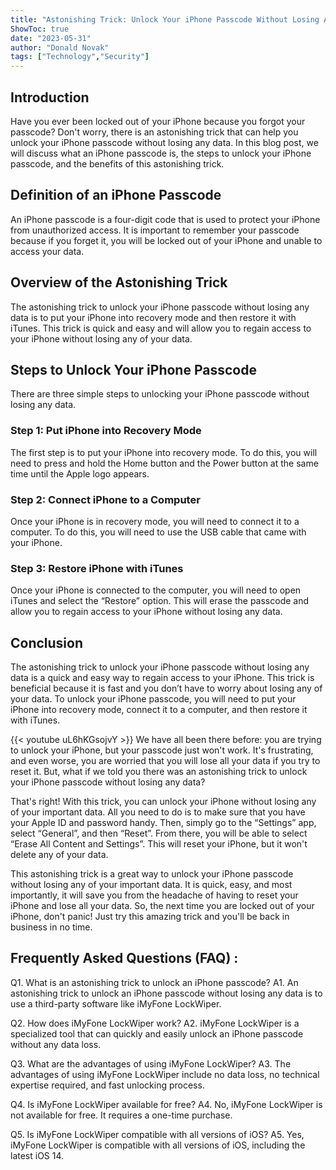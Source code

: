 ```yaml
---
title: "Astonishing Trick: Unlock Your iPhone Passcode Without Losing Any Data!"
ShowToc: true 
date: "2023-05-31"
author: "Donald Novak" 
tags: ["Technology","Security"]
---
```

## Introduction 

Have you ever been locked out of your iPhone because you forgot your passcode? Don't worry, there is an astonishing trick that can help you unlock your iPhone passcode without losing any data. In this blog post, we will discuss what an iPhone passcode is, the steps to unlock your iPhone passcode, and the benefits of this astonishing trick. 

## Definition of an iPhone Passcode 

An iPhone passcode is a four-digit code that is used to protect your iPhone from unauthorized access. It is important to remember your passcode because if you forget it, you will be locked out of your iPhone and unable to access your data. 

## Overview of the Astonishing Trick 

The astonishing trick to unlock your iPhone passcode without losing any data is to put your iPhone into recovery mode and then restore it with iTunes. This trick is quick and easy and will allow you to regain access to your iPhone without losing any of your data. 

## Steps to Unlock Your iPhone Passcode 

There are three simple steps to unlocking your iPhone passcode without losing any data. 

### Step 1: Put iPhone into Recovery Mode 

The first step is to put your iPhone into recovery mode. To do this, you will need to press and hold the Home button and the Power button at the same time until the Apple logo appears. 

### Step 2: Connect iPhone to a Computer 

Once your iPhone is in recovery mode, you will need to connect it to a computer. To do this, you will need to use the USB cable that came with your iPhone. 

### Step 3: Restore iPhone with iTunes 

Once your iPhone is connected to the computer, you will need to open iTunes and select the “Restore” option. This will erase the passcode and allow you to regain access to your iPhone without losing any data. 

## Conclusion 

The astonishing trick to unlock your iPhone passcode without losing any data is a quick and easy way to regain access to your iPhone. This trick is beneficial because it is fast and you don’t have to worry about losing any of your data. To unlock your iPhone passcode, you will need to put your iPhone into recovery mode, connect it to a computer, and then restore it with iTunes.

{{< youtube uL6hKGsojvY >}} 
We have all been there before: you are trying to unlock your iPhone, but your passcode just won't work. It's frustrating, and even worse, you are worried that you will lose all your data if you try to reset it. But, what if we told you there was an astonishing trick to unlock your iPhone passcode without losing any data? 

That's right! With this trick, you can unlock your iPhone without losing any of your important data. All you need to do is to make sure that you have your Apple ID and password handy. Then, simply go to the “Settings” app, select “General”, and then “Reset”. From there, you will be able to select “Erase All Content and Settings”. This will reset your iPhone, but it won't delete any of your data. 

This astonishing trick is a great way to unlock your iPhone passcode without losing any of your important data. It is quick, easy, and most importantly, it will save you from the headache of having to reset your iPhone and lose all your data. So, the next time you are locked out of your iPhone, don't panic! Just try this amazing trick and you'll be back in business in no time.

## Frequently Asked Questions (FAQ) :
Q1. What is an astonishing trick to unlock an iPhone passcode?
A1. An astonishing trick to unlock an iPhone passcode without losing any data is to use a third-party software like iMyFone LockWiper. 

Q2. How does iMyFone LockWiper work?
A2. iMyFone LockWiper is a specialized tool that can quickly and easily unlock an iPhone passcode without any data loss. 

Q3. What are the advantages of using iMyFone LockWiper?
A3. The advantages of using iMyFone LockWiper include no data loss, no technical expertise required, and fast unlocking process. 

Q4. Is iMyFone LockWiper available for free?
A4. No, iMyFone LockWiper is not available for free. It requires a one-time purchase. 

Q5. Is iMyFone LockWiper compatible with all versions of iOS?
A5. Yes, iMyFone LockWiper is compatible with all versions of iOS, including the latest iOS 14.


